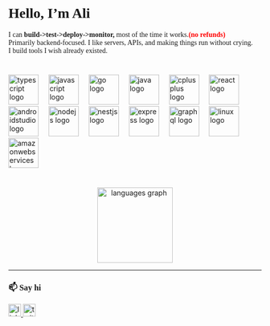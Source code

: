 <h1 style="font-family: cursive;"> Hello, I’m Ali 👻 </h1>
<p style="font-family: cursive;">
I can <b> build->test->deploy->monitor, </B> most of the time it works.<b style="color: red;">(no refunds)</b> <br>
Primarily backend-focused. I like servers, APIs, and making things run without crying.<br>
I build tools I wish already existed.
</p>
<!-- # -->

<!-- ### 🔨 Stuff I’ve Done

- [**FakeGen**](https://fakegen.alisherfw.me) – Generate fake data for APIs with schema builder & REST endpoints.  
- [**SnapMark**](https://github.com/alisherfw/snapmark) – Collaborative markdown editor with real-time sync, built because Google Docs wasn’t hacker enough. -->

#

<div align="left">
  <img src="https://skillicons.dev/icons?i=ts" height="60" alt="typescript logo"  />
  <img width="12" />
  <img src="https://cdn.jsdelivr.net/gh/devicons/devicon/icons/javascript/javascript-original.svg" height="60" alt="javascript logo"  />
  <img width="12" />
  <img src="https://cdn.jsdelivr.net/gh/devicons/devicon/icons/go/go-original.svg" height="60" alt="go logo"  />
  <img width="12" />
  <img src="https://cdn.jsdelivr.net/gh/devicons/devicon/icons/java/java-original.svg" height="60" alt="java logo"  />
  <img width="12" />
  <img src="https://cdn.jsdelivr.net/gh/devicons/devicon/icons/cplusplus/cplusplus-original.svg" height="60" alt="cplusplus logo"  />
  <img width="12" />
  <img src="https://cdn.jsdelivr.net/gh/devicons/devicon/icons/react/react-original.svg" height="60" alt="react logo"  />
  <img width="12" />
  <img src="https://cdn.jsdelivr.net/gh/devicons/devicon/icons/androidstudio/androidstudio-original.svg" height="60" alt="androidstudio logo"  />
  <img width="12" />
  <img src="https://cdn.jsdelivr.net/gh/devicons/devicon/icons/nodejs/nodejs-original.svg" height="60" alt="nodejs logo"  />
  <img width="12" />
  <img src="https://skillicons.dev/icons?i=nestjs" height="60" alt="nestjs logo"  />
  <img width="12" />
  <img src="https://cdn.jsdelivr.net/gh/devicons/devicon/icons/express/express-original.svg" height="60" alt="express logo"  />
  <img width="12" />
  <img src="https://skillicons.dev/icons?i=graphql" height="60" alt="graphql logo"  />
  <img width="12" />
  <img src="https://cdn.jsdelivr.net/gh/devicons/devicon/icons/linux/linux-original.svg" height="60" alt="linux logo"  />
  <img width="12" />
  <img src="https://skillicons.dev/icons?i=aws" height="60" alt="amazonwebservices logo"  />
</div>

#

<div align="center">
  <img src="https://github-readme-stats.vercel.app/api/top-langs?username=alisherfw&locale=en&hide_title=false&layout=compact&card_width=320&langs_count=5&theme=monokai&hide_border=false&order=2" height="150" alt="languages graph"  />
</div>

---

### <h3 style="font-family: cursive;">📫 Say hi </h3>

<div align="left">
  <a href="https://linkedin.com/in/alisherfw" target="_blank">
    <img src="https://img.shields.io/static/v1?message=LinkedIn&logo=linkedin&label=&color=0077B5&logoColor=white&labelColor=&style=for-the-badge" height="25" alt="linkedin logo"  />
  </a>
  <a href="https://twitter.com/alisherfw" target="_blank">
    <img src="https://img.shields.io/static/v1?message=Twitter&logo=twitter&label=&color=1DA1F2&logoColor=white&labelColor=&style=for-the-badge" height="25" alt="twitter logo"  />
  </a>
</div>

###

